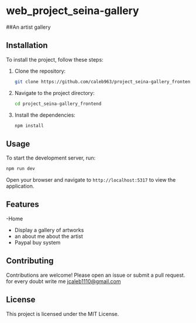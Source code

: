 # web_project_seina-gallery

##An artist gallery 

## Installation
To install the project, follow these steps:
1. Clone the repository:
    ```bash
    git clone https://github.com/caleb963/project_seina-gallery_frontend.git
    ```
2. Navigate to the project directory:
    ```bash
    cd project_seina-gallery_frontend
    ```
3. Install the dependencies:
    ```bash
    npm install
    ```

## Usage
To start the development server, run:
```bash
npm run dev
```
Open your browser and navigate to `http://localhost:5317` to view the application.

## Features
-Home
- Display a gallery of artworks
- an about me about the artist 
- Paypal buy system

## Contributing
Contributions are welcome! Please open an issue or submit a pull request.
for every doubt write me jcaleb1110@gmail.com


## License
This project is licensed under the MIT License.
